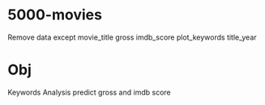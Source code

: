 # 5000-movies

Remove data except 
movie_title
gross
imdb_score
plot_keywords
title_year

# Obj
Keywords Analysis
predict gross and imdb score
